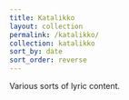```yaml
---
title: Katalikko
layout: collection
permalink: /katalikko/
collection: katalikko
sort_by: date
sort_order: reverse
---
```


Various sorts of lyric content.
